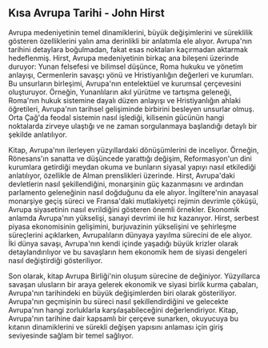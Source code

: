 ## Kısa Avrupa Tarihi - John Hirst

Avrupa medeniyetinin temel dinamiklerini, büyük değişimlerini ve süreklilik gösteren özelliklerini yalın ama derinlikli bir anlatımla ele alıyor. Avrupa'nın tarihini detaylara boğulmadan, fakat esas noktaları kaçırmadan aktarmak hedeflenmiş. Hirst, Avrupa medeniyetinin birkaç ana bileşeni üzerinde duruyor: Yunan felsefesi ve bilimsel düşünce, Roma hukuku ve yönetim anlayışı, Cermenlerin savaşçı yönü ve Hristiyanlığın değerleri ve kurumları. Bu unsurların birleşimi, Avrupa'nın entelektüel ve kurumsal çerçevesini oluşturuyor. Örneğin, Yunanlıların akıl yürütme ve tartışma geleneği, Roma'nın hukuk sistemine dayalı düzen anlayışı ve Hristiyanlığın ahlaki öğretileri, Avrupa'nın tarihsel gelişiminde birbirini besleyen unsurlar olmuş. Orta Çağ'da feodal sistemin nasıl işlediği, kilisenin gücünün hangi noktalarda zirveye ulaştığı ve ne zaman sorgulanmaya başlandığı detaylı bir şekilde anlatılıyor.

Kitap, Avrupa'nın ilerleyen yüzyıllardaki dönüşümlerini de inceliyor. Örneğin, Rönesans'ın sanatta ve düşüncede yarattığı değişim, Reformasyon'un dini kurumlara getirdiği meydan okuma ve bunların siyasal yapıyı nasıl etkilediği anlatılıyor, özellikle de Alman prenslikleri üzerinde. Hirst, Avrupa'daki devletlerin nasıl şekillendiğini, monarşinin güç kazanmasını ve ardından parlamento geleneğinin nasıl doğduğunu da ele alıyor. İngiltere'nin anayasal monarşiye geçiş süreci ve Fransa'daki mutlakiyetçi rejimin devrimle çöküşü, Avrupa siyasetinin nasıl evrildiğini gösteren önemli örnekler. Ekonomik anlamda Avrupa'nın yükselişi, sanayi devrimi ile hız kazanıyor. Hirst, serbest piyasa ekonomisinin gelişimini, burjuvazinin yükselişini ve şehirleşme süreçlerini açıklarken, Avrupalıların dünyaya yayılma sürecini de ele alıyor. İki dünya savaşı, Avrupa'nın kendi içinde yaşadığı büyük krizler olarak detaylandırılıyor ve bu savaşların hem ekonomik hem de siyasi dengeleri nasıl değiştirdiği gösteriliyor.

Son olarak, kitap Avrupa Birliği'nin oluşum sürecine de değiniyor. Yüzyıllarca savaşan ulusların bir araya gelerek ekonomik ve siyasi birlik kurma çabaları, Avrupa'nın tarihindeki en büyük değişimlerden biri olarak gösteriliyor. Avrupa'nın geçmişinin bu süreci nasıl şekillendirdiğini ve gelecekte Avrupa'nın hangi zorluklarla karşılaşabileceğini değerlendiriyor. Kitap, Avrupa'nın tarihine dair kapsamlı bir çerçeve sunarken, okuyucuya bu kıtanın dinamiklerini ve sürekli değişen yapısını anlaması için giriş seviyesinde sağlam bir temel sağlıyor.